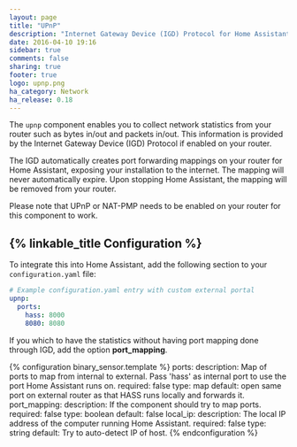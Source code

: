 ```yaml
---
layout: page
title: "UPnP"
description: "Internet Gateway Device (IGD) Protocol for Home Assistant."
date: 2016-04-10 19:16
sidebar: true
comments: false
sharing: true
footer: true
logo: upnp.png
ha_category: Network
ha_release: 0.18
---
```


The `upnp` component enables you to collect network statistics from your router such as bytes in/out and packets in/out. This information is provided by the Internet Gateway Device (IGD) Protocol if enabled on your router.

The IGD automatically creates port forwarding mappings on your router for Home Assistant, exposing your installation to the internet. The mapping will never automatically expire. Upon stopping Home Assistant, the mapping will be removed from your router.

Please note that UPnP or NAT-PMP needs to be enabled on your router for this component to work.

## {% linkable_title Configuration %}

To integrate this into Home Assistant, add the following section to your `configuration.yaml` file:

```yaml
# Example configuration.yaml entry with custom external portal
upnp:
  ports:
    hass: 8000
    8080: 8080
```

If you which to have the statistics without having port mapping done through IGD, add the option **port_mapping**.

{% configuration binary_sensor.template %}
  ports:
    description: Map of ports to map from internal to external. Pass 'hass' as internal port to use the port Home Assistant runs on.
    required: false
    type: map
    default: open same port on external router as that HASS runs locally and forwards it.
  port_mapping:
    description: If the component should try to map ports.
    required: false
    type: boolean
    default: false
  local_ip:
    description: The local IP address of the computer running Home Assistant.
    required: false
    type: string
    default: Try to auto-detect IP of host.
{% endconfiguration %}
